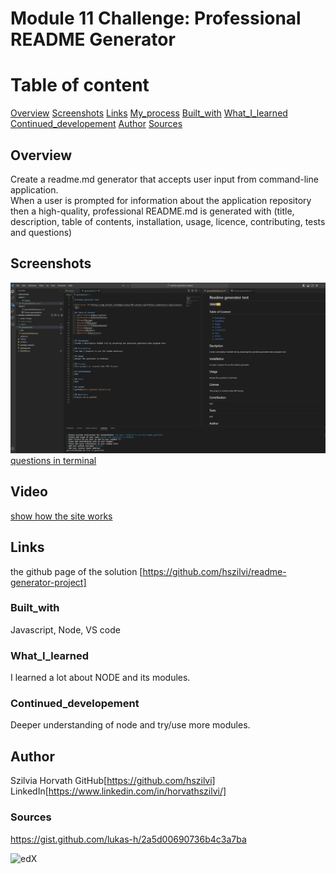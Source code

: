# Module 11 Challenge: Professional README Generator

# Table of content

[Overview](#Overview)
[Screenshots](#Screenshots)
[Links](#Links)
[My_process](#My_process)
[Built_with](#Built_with)
[What_I_learned](#What_I_learned)
[Continued_developement](#Continued_developement)
[Author](#Author)
[Sources](#Sources)

## Overview
Create a readme.md generator that accepts user input from command-line application.   
When a user is prompted for information about the application repository then a high-quality, professional README.md is generated with (title, description, table of contents, installation, usage, licence, contributing, tests and questions)

## Screenshots
![generated readme](./assets/images/Screenshot-working-readme.png)
[questions in terminal](./assets/images/Screenshot%20missing%20answers.png)

## Video
[show how the site works](https://youtu.be/jEW29kwhwrM)

## Links
the github page of the solution [https://github.com/hszilvi/readme-generator-project]

### Built_with
Javascript, Node, VS code

### What_I_learned
I learned a lot about NODE and its modules.

### Continued_developement
Deeper understanding of node and try/use more modules.

## Author
Szilvia Horvath
GitHub[https://github.com/hszilvi]
LinkedIn[https://www.linkedin.com/in/horvathszilvi/]

### Sources
https://gist.github.com/lukas-h/2a5d00690736b4c3a7ba

![edX](https://img.shields.io/badge/edX-%2302262B.svg?style=for-the-badge&logo=edX&logoColor=white)
